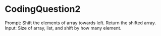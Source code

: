# CodingQuestion2
Prompt: Shift the elements of array towards left. Return the shifted array. Input: Size of array, list, and shift by how many element.

